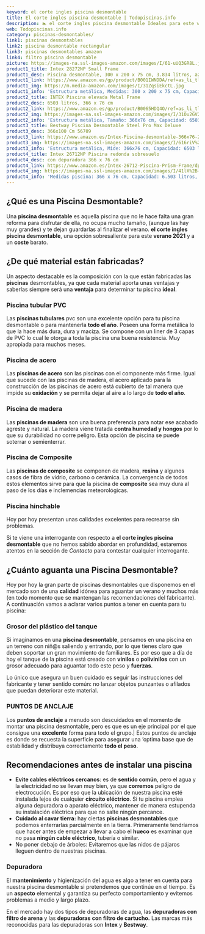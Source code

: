 ```yaml
---
keyword: el corte ingles piscina desmontable
title: El corte ingles piscina desmontable | Todopiscinas.info
description: 🏊 el corte ingles piscina desmontable Ideales para este verano 2021. Aquí puedes comprar el corte ingles piscina desmontable y comparar con otras similares. No dejes escapar el corte ingles piscina desmontable a un precio realmente tentador.
web: Todopiscinas.info
category: piscinas-desmontables/
link1: piscinas desmontables
link2: piscina desmontable rectangular
link3: piscinas desmontables amazon
link4: filtro piscina desmontable
picture: https://images-na.ssl-images-amazon.com/images/I/61-uUQ3GR8L.jpg
product1_title: Intex 28272NP Small Frame
product1_desc: Piscina desmontable, 300 x 200 x 75 cm, 3.834 litros, azul
product1_link: https://www.amazon.es/gp/product/B001IWNDDA/ref=as_li_tl?ie=UTF8&camp=3638&creative=24630&creativeASIN=B001IWNDDA&linkCode=as2&tag=todopiscinas0e-21&linkId=25b9d647487c889cb6ef56ed63f50ca1
product1_img: https://m.media-amazon.com/images/I/31ZqsiEkctL.jpg
product1_info: 'Estructura metálica, Medidas: 300 x 200 x 75 cm, Capacidad: 3.834 litros, Para 6 personas (+ 6 años), Fácil montaje, Forma rectangular'
product2_title: INTEX Piscina elevada Metal Frame
product2_desc: 6503 litros, 366 x 76 cm
product2_link: https://www.amazon.es/gp/product/B0065HDQ4O/ref=as_li_tl?ie=UTF8&camp=3638&creative=24630&creativeASIN=B0065HDQ4O&linkCode=as2&tag=todopiscinas0e-21&linkId=ed2430e3ba564d3527ee103df33ed7b3
product2_img: https://images-na.ssl-images-amazon.com/images/I/31Ou2GV2SAL.jpg
product2_info: 'Estructura metálica, Tamaño: 366x76 cm, Capacidad: 6503 litros, Forma circular, De 4 a 7 personas (+6 años)'
product3_title: Bestway Piscina Desmontable Steel Pro Max Deluxe
product3_desc: 366x100 Cm 56709
product3_link: https://www.amazon.es/Intex-Piscina-desmontable-366x76-28210NP/dp/B0065HDQ4O?__mk_es_ES=%C3%85M%C3%85%C5%BD%C3%95%C3%91&crid=25UQGV9HG2INI&dchild=1&keywords=piscinas+desmontables&qid=1615854176&sprefix=piscinas+dem%2Caps%2C201&sr=8-5&linkCode=ll1&tag=todopiscinas0e-21&linkId=34f200977c6cbaab1f3f4d9ac0e64755&language=es_ES&ref_=as_li_ss_tl
product3_img: https://images-na.ssl-images-amazon.com/images/I/616riV%2BiY3L.jpg
product3_info: 'Estructura metálica, Mide: 366x76 cm, Capacidad: 6503 litros, De 4 a 7 personas mayores de 6 años, Forma circular, Tecnología Super-Tough'
product4_title: Intex 26712NP Piscina redonda sobresuelo
product4_desc: con depuradora 366 x 76 cm
product4_link: https://www.amazon.es/Intex-26712-Piscina-Prism-Frame/dp/B07FB823GL?__mk_es_ES=%C3%85M%C3%85%C5%BD%C3%95%C3%91&dchild=1&keywords=piscinas+desmontables+con+depuradora&qid=1615936418&sr=8-5&linkCode=ll1&tag=todopiscinas0e-21&linkId=d98699de7830cd471766fa1daa36de34&language=es_ES&ref_=as_li_ss_tl
product4_img: https://images-na.ssl-images-amazon.com/images/I/41lX%2B-YpibL.jpg
product4_info: 'Medidas piscina: 366 x 76 cm, Capacidad: 6.503 litros, Incluye depuradora de cartucha A, Lona resistente triple capa'
---
```



<stats-list :link1=link1 :link2=link2 :link3=link3 :link4=link4 :category=category></stats-list>
## ¿Qué es una Piscina Desmontable?

Una **piscina desmontable** es aquella piscina que no le hace falta una gran reforma para disfrutar de ella, no ocupa mucho tamaño, (aunque las hay muy grandes) y te dejan guardarlas al finalizar el verano.  **el corte ingles piscina desmontable**, una opción sobresaliente para este **verano 2021** y a un **coste** barato.


## ¿De qué material están fabricadas?

Un aspecto destacable es la composición con la que están fabricadas las **piscinas** desmontables, ya que cada material aporta unas ventajas y saberlas siempre será una **ventaja** para determinar tu piscina **ideal**.


### Piscina tubular PVC

Las **piscinas tubulares** pvc son una excelente opción para tu piscina desmontable o para mantenerla **todo el año**. Poseen una forma metálica lo que la hace más dura, dura y maciza. Se compone con un liner de 3 capas de PVC lo cual le otorga a toda la piscina una buena resistencia. Muy apropiada para muchos meses.


### Piscina de acero

Las **piscinas de acero** son las piscinas con el componente más firme. Igual que sucede con las piscinas de madera, el acero aplicado para la construcción de las piscinas de acero está cubierto de tal manera que impide su **oxidación** y se permita dejar al aire a lo largo de **todo el año**.


### Piscina de madera

Las **piscinas de madera** son una buena preferencia para notar ese acabado agreste y natural. La madera viene tratada **contra humedad y hongos** por lo que su durabilidad no corre peligro. Esta opción de piscina se puede soterrar o semienterrar.


### Piscina de Composite

Las **piscinas de composite** se componen de madera, **resina** y algunos casos de fibra de vidrio, carbono o cerámica. La convergencia de todos estos elementos sirve para que la piscina de **composite** sea muy dura al paso de los días e inclemencias meteorológicas.


### Piscina hinchable

 Hoy por hoy presentan unas calidades excelentes para recrearse sin problemas.

Si te viene una interrogante con respecto a **el corte ingles piscina desmontable** que no hemos sabido abordar en profundidad, estaremos atentos en la sección de _Contacto_ para contestar cualquier interrogante.

<brand-panel :title=product1_title :desc=product1_desc :img=product1_img :link=product1_link></brand-panel>


## ¿Cuánto aguanta una Piscina Desmontable?

Hoy por hoy la gran parte de piscinas desmontables que disponemos en el mercado son de una **calidad** idónea para aguantar un verano y muchos más (en todo momento que se mantengan las recomendaciones del fabricante). A continuación vamos a aclarar varios puntos a tener en cuenta para tu piscina:


### Grosor del plástico del tanque

Si imaginamos en una **piscina desmontable**, pensamos en una piscina en un terreno con niñ@s saliendo y entrando, por lo que tienes claro que deben soportar un gran movimiento de familiares. Es por eso que a día de hoy el tanque de la piscina está creado con **vinilos** o **polivinilos** con un grosor adecuado para aguantar todo este peso y **fuerzas**.

Lo único que asegura un	 buen cuidado es seguir las instrucciones del fabricante y tener sentido común: no lanzar objetos punzantes o afilados que puedan deteriorar este material.


### PUNTOS DE ANCLAJE

Los **puntos de anclaje** a menudo son descuidados en el momento de montar una piscina desmontable, pero  es que es un eje principal por el que consigue una **excelente** forma para todo el grupo.| Estos puntos de anclaje es donde se recuesta la superficie para asegurar una ’optima base que de estabilidad y distribuya correctamente **todo el peso**.


## Recomendaciones antes de instalar una piscina



*   **Evite cables eléctricos cercanos**: es de **sentido común**, pero el agua y la electricidad no se llevan muy bien, ya que **corremos** peligro de electrocución. Es por eso que la ubicación de nuestra piscina esté instalada lejos de cualquier **circuito eléctrico**. Si tu piscina emplea alguna depuradora o aparato eléctrico, mantener de manera estupenda su instalación eléctrica para que no salte ningún percance.
*   **Cuidado al cavar tierra:** hay ciertas **piscinas desmontables** que podemos enterrarlas parcialmente en la tierra. Primeramente tendríamos que hacer antes de empezar a llevar a cabo el **hueco** es examinar que no pasa **ningún cable eléctrico**, tubería o similar.
*   No poner debajo de árboles: Evitaremos que las nidos de pájaros lleguen dentro de nuestras piscinas.


### Depuradora

El **mantenimiento** y higienización del agua es algo a tener en cuenta para nuestra piscina desmontable si pretendemos que continúe en el tiempo. Es un **aspecto** elemental y garantiza su perfecto comportamiento y evitemos problemas a medio y largo plazo.

En el mercado hay dos tipos de depuradoras de agua, las **depuradoras con filtro de arena** y  las **depuradoras** **con filtro de cartucho.** Las marcas más reconocidas para las depuradoras son **Intex** y **Bestway**.

<external-banner></external-banner>
